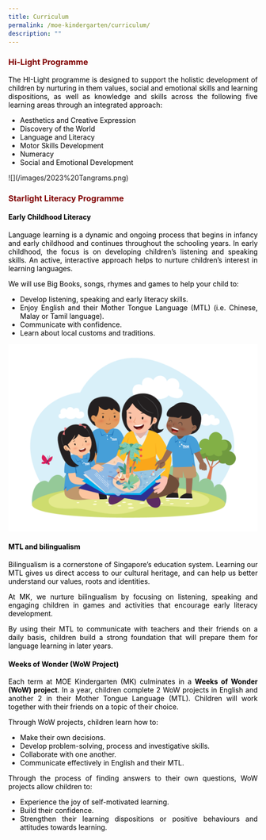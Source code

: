 ```yaml
---
title: Curriculum
permalink: /moe-kindergarten/curriculum/
description: ""
---
```

<h3 style="text-align: justify;"><strong><span style="color: #800000;">Hi-Light Programme</span></strong></h3>
<p style="text-align: justify;"><span style="color: #000000;">The HI-Light programme is designed to support the holistic development of children by nurturing in them values, social and emotional skills and learning dispositions, as well as knowledge and skills across the following five learning areas through an integrated approach:</span></p>
<ul style="text-align: justify;">
<li><span style="color: #000000;">Aesthetics and Creative Expression</span></li>
<li><span style="color: #000000;">Discovery of the World</span></li>
<li><span style="color: #000000;">Language and Literacy</span></li>
<li><span style="color: #000000;">Motor Skills Development</span></li>
<li><span style="color: #000000;">Numeracy</span></li>
<li><span style="color: #000000;">Social and Emotional Development</span></li>
</ul>
<p style="text-align: justify;">![](/images/2023%20Tangrams.png)</p>
<h3 style="text-align: justify;"><strong><span style="color: #800000;">Starlight Literacy Programme</span></strong></h3>
<h4 style="text-align: justify;"><span style="color: #000000;"><strong>Early Childhood Literacy</strong></span></h4>
<p style="text-align: justify;"><span style="color: #000000;">Language learning is a dynamic and ongoing process that begins in infancy and early childhood and continues throughout the schooling years. In early childhood, the focus is on developing children&rsquo;s listening and speaking skills. An active, interactive approach helps to nurture children&rsquo;s interest in learning languages.</span></p>
<p style="text-align: justify;"><span style="color: #000000;">We will use Big Books, songs, rhymes and games to help your child to:</span></p>
<ul style="text-align: justify;">
<li><span style="color: #000000;">Develop listening, speaking and early literacy skills.</span></li>
<li><span style="color: #000000;">Enjoy English and their Mother Tongue Language (MTL) (i.e. Chinese, Malay or Tamil language).</span></li>
<li><span style="color: #000000;">Communicate with confidence.</span></li>
<li><span style="color: #000000;">Learn about local customs and traditions.</span></li>
</ul>

![](/images/2023%20Reading.png)
<h4 style="text-align: justify;"><span style="color: #000000;"><strong>MTL and bilingualism</strong></span></h4>
<p style="text-align: justify;"><span style="color: #000000;">Bilingualism is a cornerstone of Singapore&rsquo;s education system. Learning our MTL gives us direct access to our cultural heritage, and can help us better understand our values, roots and identities.</span></p>
<p style="text-align: justify;"><span style="color: #000000;">At MK, we nurture bilingualism by focusing on listening, speaking and engaging children in games and activities that encourage early literacy development.</span></p>
<p style="text-align: justify;"><span style="color: #000000;">By using their MTL to communicate with teachers and their friends on a daily basis, children build a strong foundation that will prepare them for language learning in later years.</span></p>
<h4 style="text-align: justify;"><span style="color: #000000;"><strong>Weeks of Wonder (WoW Project)</strong></span></h4>
<p style="text-align: justify;"><span style="color: #000000;">Each term at MOE Kindergarten (MK) culminates in a&nbsp;<strong>Weeks of Wonder (WoW) project</strong>. In a year, children complete 2 WoW projects in English and another 2 in their Mother Tongue Language (MTL). Children will work together with their friends on a topic of their choice.</span></p>
<p style="text-align: justify;"><span style="color: #000000;">Through WoW projects, children learn how to:</span></p>
<ul style="text-align: justify;">
<li><span style="color: #000000;">Make their own decisions.</span></li>
<li><span style="color: #000000;">Develop problem-solving, process and investigative skills.</span></li>
<li><span style="color: #000000;">Collaborate with one another.</span></li>
<li><span style="color: #000000;">Communicate effectively in English and their MTL.</span></li>
</ul>
<p style="text-align: justify;"><span style="color: #000000;">Through the process of finding answers to their own questions, WoW projects allow children to:</span></p>
<ul style="text-align: justify;">
<li><span style="color: #000000;">Experience the joy of self-motivated learning.</span></li>
<li><span style="color: #000000;">Build their confidence.</span></li>
<li><span style="color: #000000;">Strengthen their learning dispositions or positive behaviours and attitudes towards learning.</span></li>
</ul>
<p style="text-align: justify;">&nbsp;</p>